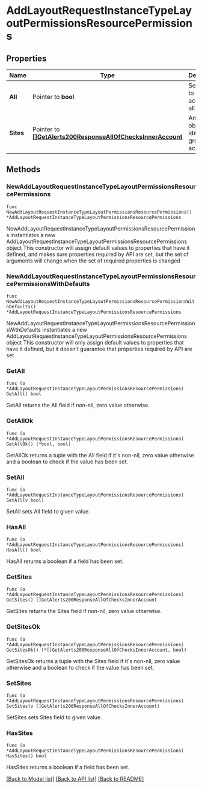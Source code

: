 # AddLayoutRequestInstanceTypeLayoutPermissionsResourcePermissions

## Properties

Name | Type | Description | Notes
------------ | ------------- | ------------- | -------------
**All** | Pointer to **bool** | Set to true to grant access to all groups | [optional] 
**Sites** | Pointer to [**[]GetAlerts200ResponseAllOfChecksInnerAccount**](GetAlerts200ResponseAllOfChecksInnerAccount.md) | Array of objects identifying groups with access | [optional] 

## Methods

### NewAddLayoutRequestInstanceTypeLayoutPermissionsResourcePermissions

`func NewAddLayoutRequestInstanceTypeLayoutPermissionsResourcePermissions() *AddLayoutRequestInstanceTypeLayoutPermissionsResourcePermissions`

NewAddLayoutRequestInstanceTypeLayoutPermissionsResourcePermissions instantiates a new AddLayoutRequestInstanceTypeLayoutPermissionsResourcePermissions object
This constructor will assign default values to properties that have it defined,
and makes sure properties required by API are set, but the set of arguments
will change when the set of required properties is changed

### NewAddLayoutRequestInstanceTypeLayoutPermissionsResourcePermissionsWithDefaults

`func NewAddLayoutRequestInstanceTypeLayoutPermissionsResourcePermissionsWithDefaults() *AddLayoutRequestInstanceTypeLayoutPermissionsResourcePermissions`

NewAddLayoutRequestInstanceTypeLayoutPermissionsResourcePermissionsWithDefaults instantiates a new AddLayoutRequestInstanceTypeLayoutPermissionsResourcePermissions object
This constructor will only assign default values to properties that have it defined,
but it doesn't guarantee that properties required by API are set

### GetAll

`func (o *AddLayoutRequestInstanceTypeLayoutPermissionsResourcePermissions) GetAll() bool`

GetAll returns the All field if non-nil, zero value otherwise.

### GetAllOk

`func (o *AddLayoutRequestInstanceTypeLayoutPermissionsResourcePermissions) GetAllOk() (*bool, bool)`

GetAllOk returns a tuple with the All field if it's non-nil, zero value otherwise
and a boolean to check if the value has been set.

### SetAll

`func (o *AddLayoutRequestInstanceTypeLayoutPermissionsResourcePermissions) SetAll(v bool)`

SetAll sets All field to given value.

### HasAll

`func (o *AddLayoutRequestInstanceTypeLayoutPermissionsResourcePermissions) HasAll() bool`

HasAll returns a boolean if a field has been set.

### GetSites

`func (o *AddLayoutRequestInstanceTypeLayoutPermissionsResourcePermissions) GetSites() []GetAlerts200ResponseAllOfChecksInnerAccount`

GetSites returns the Sites field if non-nil, zero value otherwise.

### GetSitesOk

`func (o *AddLayoutRequestInstanceTypeLayoutPermissionsResourcePermissions) GetSitesOk() (*[]GetAlerts200ResponseAllOfChecksInnerAccount, bool)`

GetSitesOk returns a tuple with the Sites field if it's non-nil, zero value otherwise
and a boolean to check if the value has been set.

### SetSites

`func (o *AddLayoutRequestInstanceTypeLayoutPermissionsResourcePermissions) SetSites(v []GetAlerts200ResponseAllOfChecksInnerAccount)`

SetSites sets Sites field to given value.

### HasSites

`func (o *AddLayoutRequestInstanceTypeLayoutPermissionsResourcePermissions) HasSites() bool`

HasSites returns a boolean if a field has been set.


[[Back to Model list]](../README.md#documentation-for-models) [[Back to API list]](../README.md#documentation-for-api-endpoints) [[Back to README]](../README.md)


